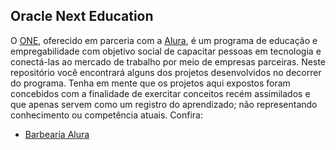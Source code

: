 ## Oracle Next Education
O [ONE](https://www.oracle.com/br/education/oracle-next-education), oferecido em parceria com a [Alura](https://www.alura.com.br), é um programa de educação e empregabilidade com objetivo social de capacitar pessoas em tecnologia e conectá-las ao mercado de trabalho por meio de empresas parceiras. Neste repositório você encontrará alguns dos projetos desenvolvidos no decorrer do programa. Tenha em mente que os projetos aqui expostos foram concebidos com a finalidade de exercitar conceitos recém assimilados e que apenas servem como um registro do aprendizado; não representando conhecimento ou competência atuais. 
Confira:
- [Barbearia Alura](https://delai-barbearia-alura.netlify.app)
